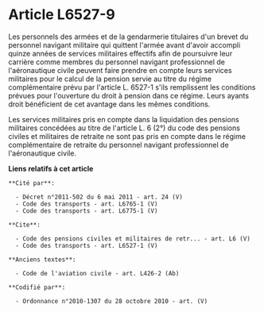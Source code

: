 # Article L6527-9

Les personnels des armées et de la gendarmerie titulaires d'un brevet du personnel navigant militaire qui quittent l'armée
avant d'avoir accompli quinze années de services militaires effectifs afin de poursuivre leur carrière comme membres du
personnel navigant professionnel de l'aéronautique civile peuvent faire prendre en compte leurs services militaires pour le
calcul de la pension servie au titre du régime complémentaire prévu par l'article L. 6527-1 s'ils remplissent les conditions
prévues pour l'ouverture du droit à pension dans ce régime. Leurs ayants droit bénéficient de cet avantage dans les mêmes
conditions. 

Les services militaires pris en compte dans la liquidation des pensions militaires concédées au titre de l'article L. 6 (2°)
du code des pensions civiles et militaires de retraite ne sont pas pris en compte dans le régime complémentaire de retraite
du personnel navigant professionnel de l'aéronautique civile.

**Liens relatifs à cet article**

	**Cité par**:

	  - Décret n°2011-502 du 6 mai 2011 - art. 24 (V)
	  - Code des transports - art. L6765-1 (V)
	  - Code des transports - art. L6775-1 (V)

	**Cite**:

	  - Code des pensions civiles et militaires de retr... - art. L6 (V)
	  - Code des transports - art. L6527-1 (V)

	**Anciens textes**:

	  - Code de l'aviation civile - art. L426-2 (Ab)

	**Codifié par**:

	  - Ordonnance n°2010-1307 du 28 octobre 2010 - art. (V)
